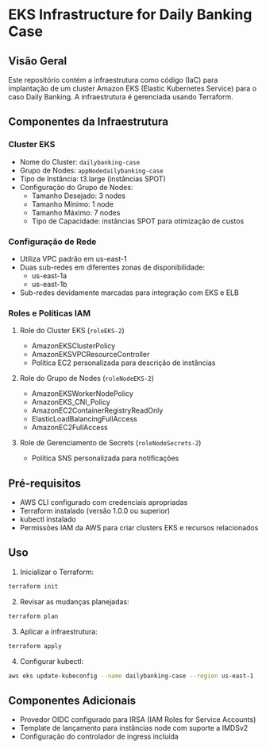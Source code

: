 # EKS Infrastructure for Daily Banking Case

## Visão Geral

Este repositório contém a infraestrutura como código (IaC) para implantação de um cluster Amazon EKS (Elastic Kubernetes Service) para o caso Daily Banking. A infraestrutura é gerenciada usando Terraform.

## Componentes da Infraestrutura

### Cluster EKS

- Nome do Cluster: `dailybanking-case`
- Grupo de Nodes: `appNodedailybanking-case`
- Tipo de Instância: t3.large (instâncias SPOT)
- Configuração do Grupo de Nodes:
  - Tamanho Desejado: 3 nodes
  - Tamanho Mínimo: 1 node
  - Tamanho Máximo: 7 nodes
  - Tipo de Capacidade: instâncias SPOT para otimização de custos

### Configuração de Rede

- Utiliza VPC padrão em us-east-1
- Duas sub-redes em diferentes zonas de disponibilidade:
  - us-east-1a
  - us-east-1b
- Sub-redes devidamente marcadas para integração com EKS e ELB

### Roles e Políticas IAM

1. Role do Cluster EKS (`roleEKS-2`)

   - AmazonEKSClusterPolicy
   - AmazonEKSVPCResourceController
   - Política EC2 personalizada para descrição de instâncias

2. Role do Grupo de Nodes (`roleNodeEKS-2`)

   - AmazonEKSWorkerNodePolicy
   - AmazonEKS_CNI_Policy
   - AmazonEC2ContainerRegistryReadOnly
   - ElasticLoadBalancingFullAccess
   - AmazonEC2FullAccess

3. Role de Gerenciamento de Secrets (`roleNodeSecrets-2`)
   - Política SNS personalizada para notificações

## Pré-requisitos

- AWS CLI configurado com credenciais apropriadas
- Terraform instalado (versão 1.0.0 ou superior)
- kubectl instalado
- Permissões IAM da AWS para criar clusters EKS e recursos relacionados

## Uso

1. Inicializar o Terraform:

```bash
terraform init
```

2. Revisar as mudanças planejadas:

```bash
terraform plan
```

3. Aplicar a infraestrutura:

```bash
terraform apply
```

4. Configurar kubectl:

```bash
aws eks update-kubeconfig --name dailybanking-case --region us-east-1
```

## Componentes Adicionais

- Provedor OIDC configurado para IRSA (IAM Roles for Service Accounts)
- Template de lançamento para instâncias node com suporte a IMDSv2
- Configuração do controlador de ingress incluída
